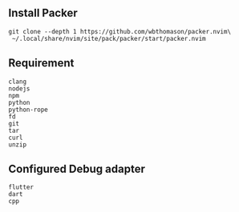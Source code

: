 ## Install Packer

```shell
git clone --depth 1 https://github.com/wbthomason/packer.nvim\
 ~/.local/share/nvim/site/pack/packer/start/packer.nvim
 ```

## Requirement
```
clang
nodejs
npm
python
python-rope
fd
git
tar
curl
unzip
```

## Configured Debug adapter
```
flutter
dart
cpp
```
